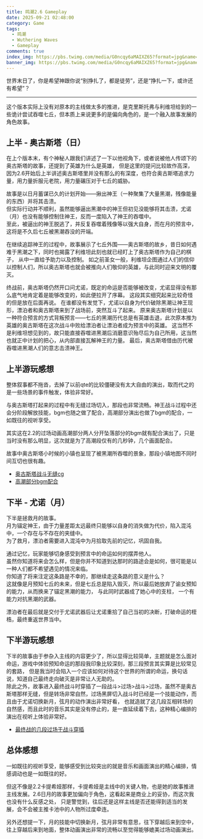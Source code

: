 ```yaml
---
title: 鸣潮2.6 Gameplay
date: 2025-09-21 02:48:00
category: Game
tags:
  - 鸣潮
  - Wuthering Waves
  - Gameplay
comments: true
index_img: https://pbs.twimg.com/media/G0ncqy6aMAIXZ65?format=jpg&name=small
banner_img: https://pbs.twimg.com/media/G0ncqy6aMAIXZ65?format=jpg&name=orig
---
```

世界末日了，你是希望神跟你说“别挣扎了，都是徒劳”，还是“挣扎一下，或许还有希望”？
<!--more-->
---
这个版本实际上没有对原本的主线做太多的推进，是克里斯托弗与利维坦给到的一些诡计尝试吞噬七丘，但本质上来说更多的是偏向角色的，是一个融入故事发展的角色故事。
## 上半 - 奥古斯塔（日）
在上个版本末，有个神秘人跟我们讲述了一下以他视角下，或者说被他人传颂下的奥古斯塔的故事，还提到了英雄为什么是英雄，
但是这里的提问比较故作高深，因为2.6开始后上半讲述奥古斯塔里并没有那么的有深度，也符合奥古斯塔追求力量，用力量折服元老院，用力量碾压对于七丘的威胁。

故事是以日月蓄谋已久的计划开始——揪出神王（一种聚集了大量黑潮，残像能量的东西）并将其击溃。  
但实际行动并不顺利，虽然能够逼出黑潮中的神王但初见没能够将其击溃，尤诺（月）也没有能够控制住神王，反而一度陷入了神王的吞噬中。  
至此，被逼出的神王脱逃了，并反复吞噬着残像等以强大自身，而在月的预言中，这将是不久后七丘被黑潮吞没的开端。

在继续追踪神王的过程中，故事展示了七丘外围——奥古斯塔的故乡，昔日如何遇难于黑潮之下，同时也揭露了利维坦此刻也就已经盯上了奥古斯塔作为自己的棋子，
从中一直给予助力以及控制。
如之前圣女一般，利维坦企图通过人们的信仰以控制人们，所以奥古斯塔也就会被推向人们敬仰的英雄，与此同时迎来文明的覆灭。

终战前，奥古斯塔仍然开口问尤诺，既定的命运是否能够被改变，尤诺显得没有那么底气地肯定着是能够改变的，如此便拉开了序幕。
这段其实细究起来比较奇怪的但是放在后面再说。
在谁都没有发觉下，尤诺以自身为代价破除黑潮让神王现形，漂泊者和奥古斯塔来到了战场前，突然互斗了起来。
原来奥古斯塔计划是以一种符合预言的方式背叛预言——七丘的黑潮历代总是有英雄击退，此次原本推为英雄的奥古斯塔在这次战斗中败给漂泊者让漂泊者成为预言中的英雄。
这当然不是利维坦想见到的，故只能直接吞噬进黑潮后消磨意识殆尽后为自己所用，这当然也就正中计划的把心，从内部直接瓦解神王的力量。
最后，奥古斯塔借由历代被吞噬进黑潮人们的意志击溃神王。
## 上半游玩感想
整体叙事都不拖沓，去掉了以前qte的比较僵硬没有太大自由的演出，取而代之的是一些场景的事件触发，体验非常好。  

与奥古斯塔打起来的过程中有无缝过场切入，那段也非常流畅。神王战斗过程中还会分阶段解放技能，bgm也随之做了配合，高潮部分演出也做了bgm的配合，一如既往的视听享受。  

其实这在2.2的过场动画高潮部分两人分开坠落部分的bgm就有配合演出了，只是当时没有那么明显，这次就是为了高潮段仅有的几秒钟，几个画面配合。

故事中奥古斯塔小时候的小镇也呈现了被黑潮所吞噬的景象，那段小镇地图不同时间互切也很有趣。

- [奥古斯塔战斗无缝cg](https://www.bilibili.com/video/BV11BhDz7ErU?t=286.1&p=7)  
- [高潮部分bgm配合](https://www.bilibili.com/video/BV11BhDz7ErU?t=860.7&p=7)

## 下半 - 尤诺（月） 
下半是拯救月的故事。  
月为锚定神王，由于力量差距太远最终只能够以自身的消失做为代价，陷入混沌中，一个存在与不存在的夹缝中。  
为了救月，漂泊者需要进入混沌中为月拾取先前的记忆，巩固自我。  

通过记忆，玩家能够切身感受到预言中的命运如何的摆弄他人。  
虽然你知道将来会怎么样，但是你并不知道到达那时的路途会是如何，很可能是以一种人们都不希望遇见的情况来临。  
你知道了将来注定这条路是不幸的，那继续走这条路的意义是什么？  
这就像是月预知七丘的未来，但是七丘总是陷入毁灭，所以最后她放弃了谕女预知的能力，从而换来了锚定黑潮的能力， 与此同时武器成了她心中的支柱，
一个有能力对抗黑潮的武器。

漂泊者在最后就是交付于尤诺武器后让尤诺重拾了自己当初的决断，打破命运的桎梏，最终重返世界当中。

## 下半游玩感想
下半的故事由于参杂入主线的内容更少了，所以显得比较简单，主题就是怎么面对命运，游戏中体验预知命运的那段我印象比较深刻，那三段预言其实算是比较常见的套路，
但是我当时会陷入一个应该如何对待这个世界的所谓的命运，换句话说，知道自己最终走向破灭是非常让人无助的。  
除此之外，故事进入最终战斗时穿插了一段战斗>过场>战斗>过场，虽然不是奥古斯塔那样无缝，但是转场非常自然，过场黑屏切入战斗时已经是一个技能动作，而且由于尤诺切换新月，弦月的动作演出非常好看，
也就造就了这几段互相转场的自然感，而且此时的音乐其实是没有停止的，是一直延续着下去，这种精心编排的演出在视听上体验非常好。

- [最终战的几段过场于战斗穿插](https://www.bilibili.com/video/BV1xMptzcE3F?t=1&p=6)

## 总体感想
一如既往的视听享受，能够感受到比较突出的就是音乐和画面演出的精心编排，情感调动也是一如既往的好。  

但这不像是2.2卡提希娅那样，卡提希娅是主线中的关键人物，也是她的故事推进主线发展。2.6日月的故事更加偏向于角色，这看起来是商业上的妥协，而这次我也没有什么反感之处，
只是警觉到，往后还是这样主线是否还能得到适当的发展，会不会被主推卡池中的人物所过度牵连。

另外还想提一下，月的技能中切换新月，弦月非常有意思，往下穿越后来到空中，往上穿越后来到地面，整体动画演出非常的流畅以至觉得能够媲美过场动画演出。